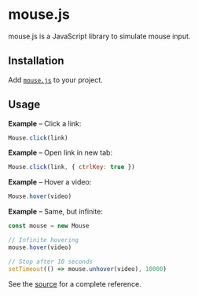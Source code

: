 # mouse.js

mouse.js is a JavaScript library to simulate mouse input.

## Installation

Add [`mouse.js`](scripts/mouse.js) to your project.

## Usage

**Example** – Click a link:

``` javascript
Mouse.click(link)
```

**Example** – Open link in new tab:

``` javascript
Mouse.click(link, { ctrlKey: true })
```

**Example** – Hover a video:

``` javascript
Mouse.hover(video)
```

**Example** – Same, but infinite:

``` javascript
const mouse = new Mouse

// Infinite hovering
mouse.hover(video)

// Stop after 10 seconds
setTimeout(() => mouse.unhover(video), 10000)
```

See the [source](scripts/mouse.js) for a complete reference.
